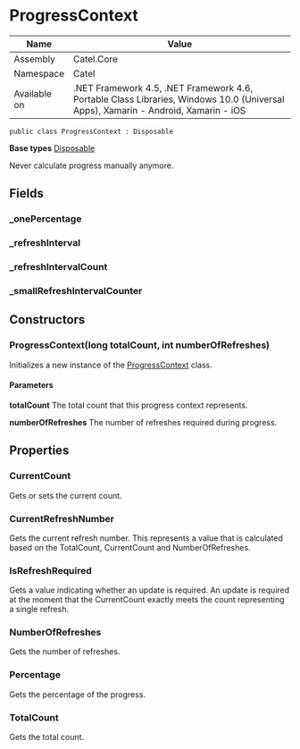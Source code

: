 

# ProgressContext

Name|Value
---|---
Assembly|Catel.Core
Namespace|Catel
Available on|.NET Framework 4.5, .NET Framework 4.6, Portable Class Libraries, Windows 10.0 (Universal Apps), Xamarin - Android, Xamarin - iOS

```
public class ProgressContext : Disposable
```

**Base types**
[Disposable](/Catel.Core\Catel\Disposable.md)


Never calculate progress manually anymore.



## Fields

### _onePercentage

### _refreshInterval

### _refreshIntervalCount

### _smallRefreshIntervalCounter

## Constructors

### ProgressContext(long totalCount, int numberOfRefreshes)

Initializes a new instance of the [ProgressContext](#) class.

#### Parameters

**totalCount**
The total count that this progress context represents.

**numberOfRefreshes**
The number of refreshes required during progress.



## Properties

### CurrentCount

Gets or sets the current count.



### CurrentRefreshNumber

Gets the current refresh number. This represents a value that is calculated 
    based on the TotalCount, CurrentCount and NumberOfRefreshes.



### IsRefreshRequired

Gets a value indicating whether an update is required. An update is required
    at the moment that the CurrentCount exactly meets the count representing
    a single refresh.



### NumberOfRefreshes

Gets the number of refreshes.



### Percentage

Gets the percentage of the progress.



### TotalCount

Gets the total count.



